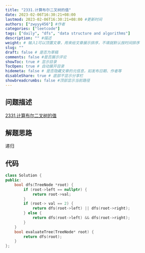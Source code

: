 ```yaml
---
title: "2331.计算布尔二叉树的值"
date: 2023-02-06T16:30:21+08:00
lastmod: 2023-02-06T16:30:21+08:00 #更新时间
authors: ["zwyyy456"] #作者
categories: ["leetcode"]
tags: ["daily", "dfs", "data structure and algorithms"]
description: "" #描述
weight: # 输入1可以顶置文章，用来给文章展示排序，不填就默认按时间排序
slug: ""
draft: false # 是否为草稿
comments: false #是否展示评论
showToc: true # 显示目录
TocOpen: true # 自动展开目录
hidemeta: false # 是否隐藏文章的元信息，如发布日期、作者等
disableShare: true # 底部不显示分享栏
showbreadcrumbs: false #顶部显示当前路径
---
```

## 问题描述
[2331.计算布尔二叉树的值](https://leetcode.cn/problems/evaluate-boolean-binary-tree/)

## 解题思路
递归

## 代码
```cpp
class Solution {
public:
    bool dfs(TreeNode *root) {
        if (root->left == nullptr) {
            return root->val;
        }
        if (root-> val == 2) {
            return dfs(root->left) || dfs(root->right);
        } else {
            return dfs(root->left) && dfs(root->right);
        }
    }
    bool evaluateTree(TreeNode* root) {
        return dfs(root);
    }
};
```

